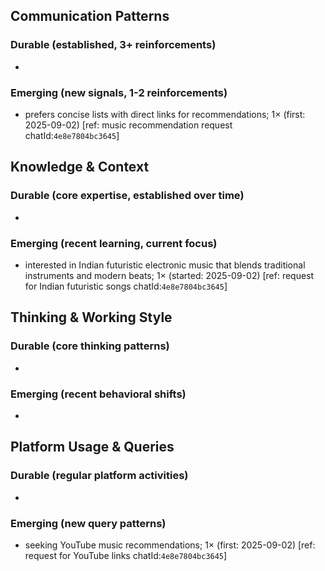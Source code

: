 ## Communication Patterns
### Durable (established, 3+ reinforcements)
- 
### Emerging (new signals, 1-2 reinforcements)
- prefers concise lists with direct links for recommendations; 1× (first: 2025-09-02) [ref: music recommendation request chatId:`4e8e7804bc3645`]

## Knowledge & Context
### Durable (core expertise, established over time)
- 
### Emerging (recent learning, current focus)
- interested in Indian futuristic electronic music that blends traditional instruments and modern beats; 1× (started: 2025-09-02) [ref: request for Indian futuristic songs chatId:`4e8e7804bc3645`]

## Thinking & Working Style
### Durable (core thinking patterns)
- 
### Emerging (recent behavioral shifts)
- 

## Platform Usage & Queries
### Durable (regular platform activities)
- 
### Emerging (new query patterns)
- seeking YouTube music recommendations; 1× (first: 2025-09-02) [ref: request for YouTube links chatId:`4e8e7804bc3645`]